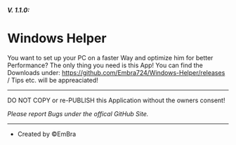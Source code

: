 **_V. 1.1.0:_**

# Windows Helper

You want to set up your PC on a faster Way and optimize him for better Performance? The only thing you need is this App! You can find the Downloads under: https://github.com/Embra724/Windows-Helper/releases
 / Tips etc. will be appreaciated!

----------------------------------------------------------------------------------------------------------------------------------------------------------------

DO NOT COPY or re-PUBLISH this Application without the owners consent!

_Please report Bugs under the offical GitHub Site._

----------------------------------------------------------------------------------------------------------------------------------------------------------------

- Created by ©️EmBra
